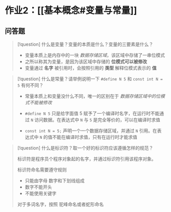 # 作业2：[[基本概念#变量与常量]]

## 问答题

> [!question] 什么是变量？变量的本质是什么？变量的三要素是什么？
> + 变量本质上是内存中的一块 _数据存储区域_，该区域中存储了一串位模式
> + 之所以称其为变量，是因为该区域中存储的 **位模式可以被修改**
> + 变量通过 **名字** 被引用时，会按照引用的 **类型** 解释位模式表示的 **值**
> 

> [!question] 什么是常量？请举例说明一下 `#define N 5` 和 `const int N = 5` 有何不同？
> 
> + 常量本质上和变量没什么不同，唯一的区别在于 _数据存储区域中的位模式不能被修改_
> 
> + `#define N 5` 只是给字面值 $5$ 赋予了一个编译时名字，在运行时不能通过 `N` 访问数据。在表达式中 `N` 与 `5` 是完全等价的，可以在编译时求值
> + `const int N = 5;` 声明一个一个数据存储区域，并通过 `N` 引用。在表达式中 `N` 的值不能在编译时求值，只有在运行时才能求值
> 

> [!question] 什么是标识符？取一个好的标识符应该遵循怎样的规范？
> 
> 标识符是程序员个程序对象起的名字，并通过标识符引用该程序对象。
> 
> 标识符命名需要遵守规则
> + 只能由字母 数字和下划线组成
> + 数字不能开头
> + 不能使用关键字
> 
> 对于多词名字，按照 驼峰命名或者蛇形命名
> 


